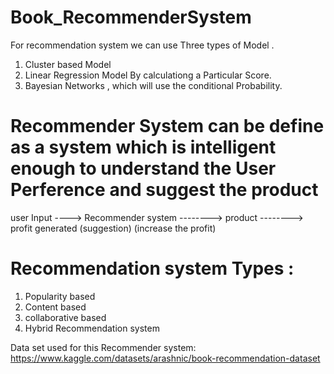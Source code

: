 # Book_RecommenderSystem
For recommendation system we can use Three types of Model .
1. Cluster based Model
2. Linear Regression Model By calculationg a Particular Score.
3. Bayesian Networks , which will use the conditional Probability.

# Recommender System can be define as a system which is intelligent enough to understand the User Perference and suggest the product

user Input ----> Recommender system --------> product --------> profit generated
                                    (suggestion)      (increase 
				                      the profit)
# Recommendation system Types :
1. Popularity based
2. Content based
3. collaborative based 
4. Hybrid Recommendation system 

Data set used for this Recommender system:
https://www.kaggle.com/datasets/arashnic/book-recommendation-dataset

